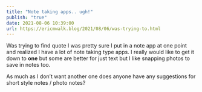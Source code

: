 ```yaml
---
title: "Note taking apps.. ugh!"
publish: "true"
date: 2021-08-06 10:39:00
url: https://ericmwalk.blog/2021/08/06/was-trying-to.html
---
```


Was trying to find quote I was pretty sure I put in a note app at one point and realized I have a lot of note taking type apps. I really would like to get it down to **one** but some are better for just text but I like snapping photos to save in notes too.

As much as I don’t want another one does anyone have any suggestions for short style notes / photo notes?